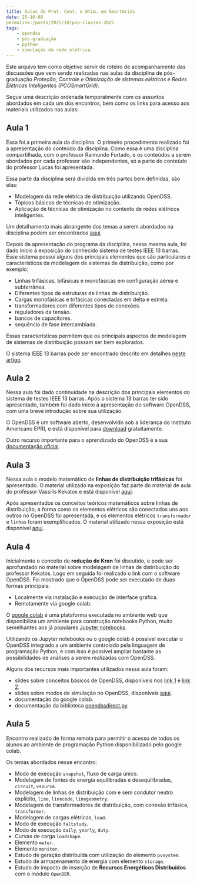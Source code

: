 ```yaml
---
title: Aulas de Prot. Cont. e Otim. em SmartGrids
date: 25-10-08
permalink:/posts/2025/10/pco-classes-2025
tags:
    - opendss
    - pós-graduação
    - python
    - simulação da rede elétrica
---
```


Este arquivo tem como objetivo servir de roteiro de acompanhamento das
discussões que vem sendo realizadas nas aulas da disciplina de pós-graduação
_Proteção, Controle e Otimização de sistemas elétricos e Redes Elétricas
Inteligentes (PCOSmartGrid)_.

Segue uma descrição ordenada temporalmente com os assuntos abordados em cada um
dos encontros, bem como os links para acesso aos materiais utilizados nas aulas:

## Aula 1

Essa foi a primeira aula da disciplina. O primeiro procedimento realizado foi a
apresentação do conteúdo da disciplina. Como essa é uma disciplina
compartilhada, com o professor Raimundo Furtado, e os conteúdos a serem
abordados por cada professor são independentes, só a parte do conteúdo do
professor Lucas foi apresentada.

Essa parte da disciplina será dividida em três partes bem definidas, são elas:

- Modelagem da rede elétrica de distribuição utilizando OpenDSS.
- Tópicos básicos de técnicas de otimização.
- Aplicação de técnicas de otimização no contexto de redes elétricos
  inteligentes.

Um detalhamento mais abrangente dos temas a serem abordados na disciplina podem
ser encontrados [aqui](https://www.lucassm.pro/teaching/PCOSmartGrid).

Depois da apresentação do programa da disciplina, nessa mesma aula, foi dado
inicio à exposição do conhecido sistema de testes IEEE 13 barras. Esse sistema
possui alguns dos principais elementos que são particulares e característicos da
modelagem de sistemas de distribuição, como por exemplo:

- Linhas trifásicas, bifásicas e monofásicas em configuração aérea e
  subterrânea.
- Diferentes tipos de estruturas de linhas de distribuição.
- Cargas monofásicas e trifásicas conectadas em delta e estrela.
- transformadores com diferentes tipos de conexões.
- reguladores de tensão.
- bancos de capacitores.
- sequência de fase intercambiada.

Essas características permitem que os principais aspectos de modelagem de
sistemas de distribuição possam ser bem explorados.

O sistema IEEE 13 barras pode ser encontrado descrito em detalhes
[neste artigo](https://cmte.ieee.org/pes-testfeeders/resources/).

## Aula 2

Nessa aula foi dado continuidade na descrição dos principais elementos do
sistema de testes IEEE 13 barras. Após o sistema 13 barras ter sido apresentado,
também foi dado inicio à apresentação do software OpenDSS, com uma breve
introdução sobre sua utilização.

O OpenDSS é um software aberto, desenvolvido sob a liderança do Instituto
Americano EPRI, e está disponível para
[download](https://sourceforge.net/projects/electricdss/) gratuitamente.

Outro recurso importante para o aprendizado do OpenDSS é a sua
[documentação oficial](https://opendss.epri.com/).

## Aula 3

Nessa aula o modelo matemático de **linhas de distribuição trifásicas** foi
apresentado. O material utilizado na exposição faz parte do material de aula do
professor Vassilis Kekatos e está disponível
[aqui](https://engineering.purdue.edu/~kekatos/pdsa/Lecture4.pdf).

Após apresentados os conceitos teóricos matemáticos sobre linhas de
distribuição, a forma como os elementos elétricos são conectados uns aos outros
no OpenDSS foi apresentada, e os elementos elétricos `transformador` e `linhas`
foram exemplificados. O material utilizado nessa exposição está disponível
[aqui](https://tinyurl.com/3ce5cze3).

## Aula 4

Inicialmente o conceito de **redução de Kron** foi discutido, e pode ser
aprofundado no material sobre modelagem de linhas de distribuição do professor
Kekatos. Logo em seguida foi realizado o link com o software OpenDSS. Foi
mostrado que o OpenDSS pode ser executado de duas formas principais:

- Localmente via instalação e execução de interface gráfica.
- Remotamente via google colab.

O [google colab](https://colab.research.google.com/) é uma plataforma executada
no ambiente web que disponibiliza um ambiente para construção notebooks Python,
muito semelhantes aos já populares [Jupyter notebooks](https://jupyter.org/).

Utilizando os Jupyter notebooks ou o google colab é possível executar o OpenDSS
integrado a um ambiente controlado pela linguagem de programação Python, e com
isso é possível ampliar bastante as possibilidades de análises a serem
realizadas com OpenDSS.

Alguns dos recursos mais importantes utilizados nessa aula foram:

- slides sobre conceitos básicos de OpenDSS, disponíveis nos
  [link 1](https://tinyurl.com/6fxecn4x)
  e
  [link 2](https://tinyurl.com/4jfunh7z).
- slides sobre modos de simulação no OpenDSS, disponíveis
  [aqui](https://tinyurl.com/4rzmnbxc).
- documentação do google colab.
- documentação da biblioteca
  [opendssdirect.py](https://dss-extensions.org/OpenDSSDirect.py/).

## Aula 5

Encontro realizado de forma remota para permitir o acesso de todos os alunos ao
ambiente de programação Python disponibilizado pelo google colab.

Os temas abordados nesse encontro:

- Modo de execução `snapshot`, fluxo de carga único.
- Modelagem de fontes de energia equilibradas e desequilibradas, `circuit`,
  `vsource`.
- Modelagem de linhas de distribuição com e sem condutor neutro explícito,
  `line`, `linecode`, `linegeometry`.
- Modelagem de transformadores de distribuição, com conexão trifásica,
  `transformer`.
- Modelagem de cargas elétricas, `load`.
- Modo de execução `faltstudy`.
- Modo de execução `daily`, `yearly`, `duty`.
- Curvas de carga `loadshape`.
- Elemento `meter`.
- Elemento `monitor`.
- Estudo de geração distribuída com utilização do elemento `pvsystem`.
- Estudo de armazenamento de energia com elemento `storage`.
- Estudo de impacto de inserção de **Recursos Energéticos Distribuídos** com o
  módulo `OpenDER`.
